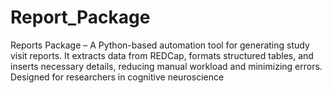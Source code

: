 # Report_Package
Reports Package – A Python-based automation tool for generating study visit reports. It extracts data from REDCap, formats structured tables, and inserts necessary details, reducing manual workload and minimizing errors. Designed for researchers in cognitive neuroscience
